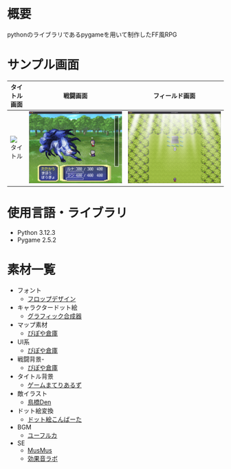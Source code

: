 # 概要
pythonのライブラリであるpygameを用いて制作したFF風RPG

# サンプル画面
|タイトル画面|戦闘画面|フィールド画面|
|:-:|:-:|:-:|
|![タイトル](for_README/title.png)|![戦闘](for_README/battle.png)|![フィールド](for_README/field.png)|

# 使用言語・ライブラリ
- Python 3.12.3
- Pygame 2.5.2

# 素材一覧
- フォント
    - [フロップデザイン](https://flopdesign.booth.pm/)
- キャラクタードット絵
    - [グラフィック合成器](http://blog.pipoya.net/blog-entry-515.html)
- マップ素材
    - [ぴぽや倉庫](https://pipoya.net/sozai/)
- UI系
    - [ぴぽや倉庫](https://pipoya.net/sozai/)
- 戦闘背景-
    - [ぴぽや倉庫](https://pipoya.net/sozai/)
- タイトル背景
    - [ゲームまてりあるず](https://game-materials.com/)
- 敵イラスト
    - [鳥橋Den](https://torihasi.blog.fc2.com/page-0.html)
- ドット絵変換
    - [ドット絵こんばーた](https://app.monopro.org/pixel/) 
- BGM
    - [ユーフルカ](https://youfulca.com/) 
- SE
    - [MusMus](https://musmus.main.jp/se.html)
    - [効果音ラボ](https://soundeffect-lab.info/sound/battle/)

